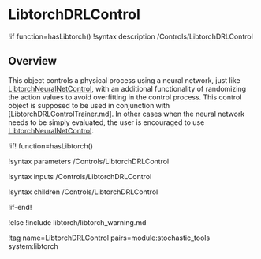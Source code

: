 # LibtorchDRLControl

!if function=hasLibtorch()
!syntax description /Controls/LibtorchDRLControl

## Overview

This object controls a physical process using a neural network, just like [LibtorchNeuralNetControl](source/libtorch/controls/LibtorchNeuralNetControl.md),
with an additional functionality of randomizing the action values to avoid overfitting in the control process.
This control object is supposed to be used in conjunction with [LibtorchDRLControlTrainer.md]. In other
cases when the neural network needs to be simply evaluated, the user is encouraged to use [LibtorchNeuralNetControl](source/libtorch/controls/LibtorchNeuralNetControl.md).

!if! function=hasLibtorch()

!syntax parameters /Controls/LibtorchDRLControl

!syntax inputs /Controls/LibtorchDRLControl

!syntax children /Controls/LibtorchDRLControl

!if-end!

!else
!include libtorch/libtorch_warning.md

!tag name=LibtorchDRLControl pairs=module:stochastic_tools system:libtorch
